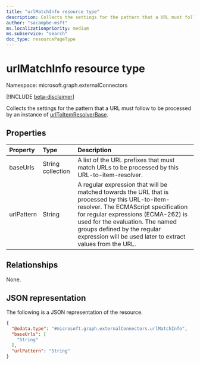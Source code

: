 ```yaml
---
title: "urlMatchInfo resource type"
description: Collects the settings for the pattern that a URL must follow to be processed by an instance of urlToItemResolverBase.
author: "sacampbe-msft"
ms.localizationpriority: medium
ms.subservice: "search"
doc_type: resourcePageType
---
```


# urlMatchInfo resource type

Namespace: microsoft.graph.externalConnectors

[!INCLUDE [beta-disclaimer](../../includes/beta-disclaimer.md)]

Collects the settings for the pattern that a URL must follow to be processed by an instance of [urlToItemResolverBase](../resources/externalconnectors-urltoitemresolverbase.md).

## Properties
|Property|Type|Description|
|:---|:---|:---|
|baseUrls|String collection|A list of the URL prefixes that must match URLs to be processed by this URL-to-item-resolver.|
|urlPattern|String|A regular expression that will be matched towards the URL that is processed by this URL-to-item-resolver. The ECMAScript specification for regular expressions (ECMA-262) is used for the evaluation. The named groups defined by the regular expression will be used later to extract values from the URL.|

## Relationships
None.

## JSON representation
The following is a JSON representation of the resource.
<!-- {
  "blockType": "resource",
  "@odata.type": "microsoft.graph.externalConnectors.urlMatchInfo"
}
-->
``` json
{
  "@odata.type": "#microsoft.graph.externalConnectors.urlMatchInfo",
  "baseUrls": [
    "String"
  ],
  "urlPattern": "String"
}
```
